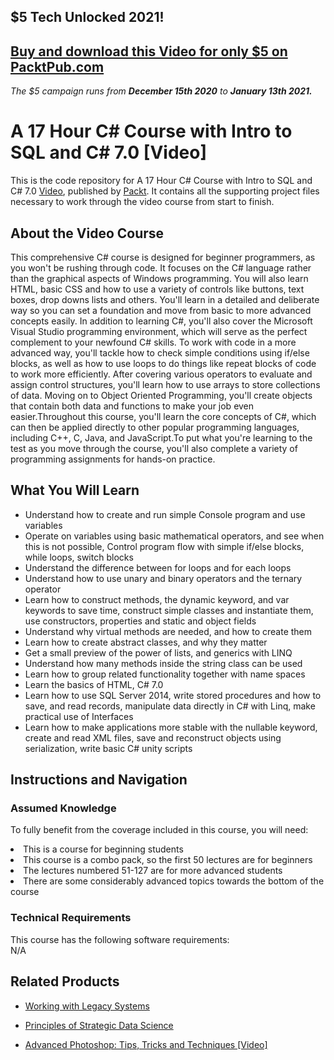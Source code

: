 ## $5 Tech Unlocked 2021!
[Buy and download this Video for only $5 on PacktPub.com](https://www.packtpub.com/product/a-17-hour-c-course-with-intro-to-sql-and-c-7-0-video/9781788838832)
-----
*The $5 campaign         runs from __December 15th 2020__ to __January 13th 2021.__*




# A 17 Hour C# Course with Intro to SQL and C# 7.0 [Video]
This is the code repository for A 17 Hour C# Course with Intro to SQL and C# 7.0 [Video](https://www.packtpub.com/application-development/17-hour-c-course-intro-sql-and-c-70-video), published by [Packt](https://www.packtpub.com/?utm_source=github). It contains all the supporting project files necessary to work through the video course from start to finish.
## About the Video Course
This comprehensive C# course is designed for beginner programmers, as you won't be rushing through code. It focuses on the C# language rather than the graphical aspects of Windows programming. You will also learn HTML, basic CSS and how to use a variety of controls like buttons, text boxes, drop downs lists and others. You'll learn in a detailed and deliberate way so you can set a foundation and move from basic to more advanced concepts easily. In addition to learning C#, you'll also cover the Microsoft Visual Studio programming environment, which will serve as the perfect complement to your newfound C# skills. To work with code in a more advanced way, you'll tackle how to check simple conditions using if/else blocks, as well as how to use loops to do things like repeat blocks of code to work more efficiently. After covering various operators to evaluate and assign control structures, you'll learn how to use arrays to store collections of data. Moving on to Object Oriented Programming, you'll create objects that contain both data and functions to make your job even easier.Throughout this course, you'll learn the core concepts of C#, which can then be applied directly to other popular programming languages, including C++, C, Java, and JavaScript.To put what you're learning to the test as you move through the course, you'll also complete a variety of programming assignments for hands-on practice.



<H2>What You Will Learn</H2>
<DIV class=book-info-will-learn-text>
<UL>
<LI> Understand how to create and run simple Console program and use variables</LI>
<LI>Operate on variables using basic mathematical operators, and see when this is not possible, Control program flow with simple if/else blocks, while loops, switch blocks</LI>
<LI>Understand the difference between for loops and for each loops</LI>
<LI>Understand how to use unary and binary operators and the ternary operator</LI>
<LI>Learn how to construct methods, the dynamic keyword, and var keywords to save time, construct simple classes and instantiate them, use constructors, properties and static and object fields</LI>
<LI>Understand why virtual methods are needed, and how to create them</LI>
<LI>Learn how to create abstract classes, and why they matter</LI>
<LI>Get a small preview of the power of lists, and generics with LINQ</LI>
<LI>Understand how many methods inside the string class can be used</LI>
<LI>Learn how to group related functionality together with name spaces</LI>
<LI>Learn the basics of HTML, C# 7.0</LI>
<LI>Learn how to use SQL Server 2014, write stored procedures and how to save, and read records, manipulate data directly in C# with Linq, make practical use of Interfaces</LI>
<LI>Learn how to make applications more stable with the nullable keyword, create and read XML files, save and reconstruct objects using serialization, write basic C# unity scripts</LI>
</UL></DIV>

## Instructions and Navigation
### Assumed Knowledge
To fully benefit from the coverage included in this course, you will need:<br/>
<DIV class=book-info-will-learn-text>
<LI> 	This is a course for beginning students</li>
<LI>This course is a combo pack, so the first 50 lectures are for beginners</li>
<LI>The lectures numbered 51-127 are for more advanced students</li>
<LI>There are some considerably advanced topics towards the bottom of the course</li>
<DIV>

### Technical Requirements
This course has the following software requirements:<br/>
N/A

## Related Products
* [Working with Legacy Systems
](https://www.packtpub.com/application-development/working-legacy-systems)

* [Principles of Strategic Data Science
]( https://www.packtpub.com/big-data-and-business-intelligence/principles-strategic-data-science)

* [Advanced Photoshop: Tips, Tricks and Techniques [Video]
]( https://www.packtpub.com/hardware-and-creative/advanced-photoshop-tips-tricks-and-techniques-video)

